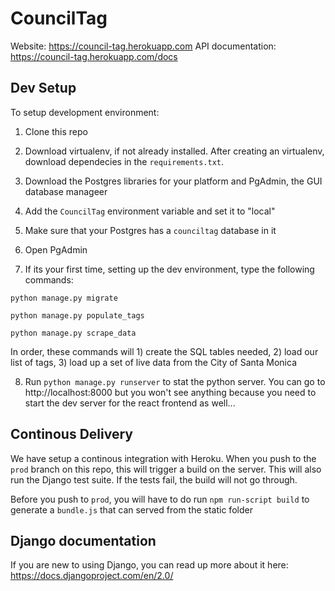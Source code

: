 # CouncilTag
Website: https://council-tag.herokuapp.com
API documentation: https://council-tag.herokuapp.com/docs

## Dev Setup

To setup development environment:

1. Clone this repo

2. Download virtualenv, if not already installed. After creating an virtualenv, download 
dependecies in the `requirements.txt`.

3. Download the Postgres libraries for your platform and PgAdmin, the GUI database manageer

4. Add the `CouncilTag` environment variable and set it to "local"

5. Make sure that your Postgres has a `counciltag` database in it

6. Open PgAdmin 

7. If its your first time, setting up the dev environment, type the following commands:

`python manage.py migrate`

`python manage.py populate_tags`

`python manage.py scrape_data`

In order, these commands will 1) create the SQL tables needed, 2) load our list of tags, 3) load up a set of live data from the City of Santa Monica

8. Run `python manage.py runserver` to stat the python server. You can go to http://localhost:8000 but you won't see anything because you need to start the dev server for the react frontend as well...


## Continous Delivery

We have setup a continous integration with Heroku. When you push to the `prod` branch on this repo, this will trigger a build on the server. This will also run the Django test suite. If the tests fail, the build will not go through. 

Before you push to `prod`, you will have to do run `npm run-script build` to generate a `bundle.js` that can served from the static folder


## Django documentation
If you are new to using Django, you can read up more about it here:
https://docs.djangoproject.com/en/2.0/

